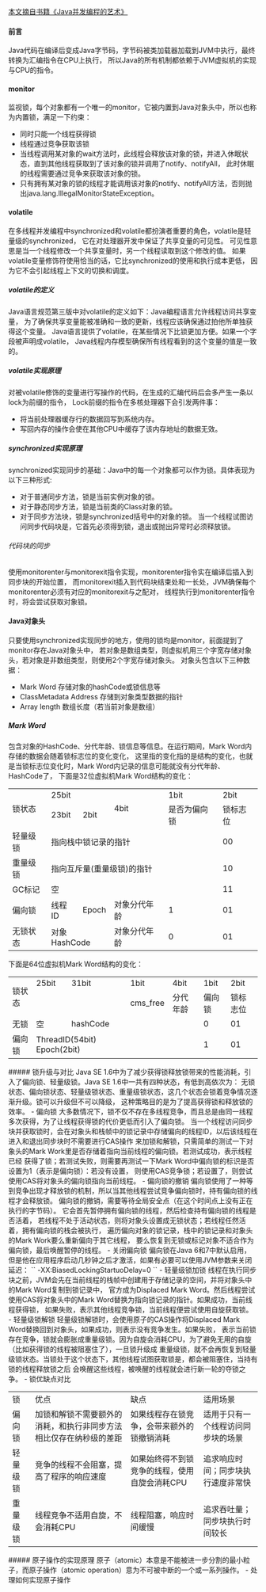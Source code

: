 [本文摘自书籍《Java并发编程的艺术》](https://www.amazon.cn/dp/B012NDCEA0/ref=sr_1_1?s=books&ie=UTF8&qid=1523863156&sr=1-1&keywords=java%E5%B9%B6%E5%8F%91%E7%BC%96%E7%A8%8B%E7%9A%84%E8%89%BA%E6%9C%AF)
#### 前言
Java代码在编译后变成Java字节码，字节码被类加载器加载到JVM中执行，最终转换为汇编指令在CPU上执行，
所以Java的所有机制都依赖于JVM虚拟机的实现与CPU的指令。
#### monitor
监视锁，每个对象都有一个唯一的monitor，它被内置到Java对象头中，所以也称为内置锁，满足一下约束：
- 同时只能一个线程获得锁
- 线程通过竞争获取该锁
- 当线程调用某对象的wait方法时，此线程会释放该对象的锁，并进入休眠状态，直到其他线程获取到了该对象的锁并调用了notify、notifyAll，
此时休眠的线程需要通过竞争来获取该对象的锁。
- 只有拥有某对象的锁的线程才能调用该对象的notify、notifyAll方法，否则抛出java.lang.IllegalMonitorStateException。
#### volatile
在多线程并发编程中synchronized和volatile都扮演者重要的角色，volatile是轻量级的synchronized，
它在对处理器开发中保证了共享变量的可见性。
可见性意思是当一个线程修改一个共享变量时，另一个线程读取到这个修改的值。
如果volatile变量修饰符使用恰当的话，它比synchronized的使用和执行成本更低，
因为它不会引起线程上下文的切换和调度。
##### volatile的定义
Java语言规范第三版中对volatile的定义如下：Java编程语言允许线程访问共享变量，
为了确保共享变量能被准确和一致的更新，线程应该确保通过拍他所单独获得这个变量。
Java语言提供了volatile，在某些情况下比锁更加方便。如果一个字段被声明成volatile，
Java线程内存模型确保所有线程看到的这个变量的值是一致的。
##### volatile实现原理
对被volatile修饰的变量进行写操作的代码，在生成的汇编代码后会多产生一条以lock为前缀的指令，
Lock前缀的指令在多核处理器下会引发两件事：
- 将当前处理器缓存行的数据回写到系统内存。
- 写回内存的操作会使在其他CPU中缓存了该内存地址的数据无效。
##### synchronized实现原理
synchronized实现同步的基础：Java中的每一个对象都可以作为锁。具体表现为以下三种形式:
- 对于普通同步方法，锁是当前实例对象的锁。
- 对于静态同步方法，锁是当前类的Class对象的锁。
- 对于同步方法块，锁是synchronized括号中的对象的锁。
当一个线程试图访问同步代码块是，它首先必须得到锁，退出或抛出异常时必须释放锁。
###### 代码块的同步
使用monitorenter与monitorexit指令实现，monitorenter指令实在编译后插入到同步块的开始位置，
而monitorexit插入到代码块结束处和一长处，JVM确保每个monitorenter必须有对应的monitorexit与之配对，
线程执行到monitorenter指令时，将会尝试获取对象锁。
#### Java对象头
只要使用synchronized实现同步的地方，使用的锁均是monitor，前面提到了monitor存在Java对象头中，
若对象是数组类型，则虚拟机用三个字宽存储对象头，若对象是非数组类型，则使用2个字宽存储对象头。
对象头包含以下三种数据：
- Mark Word
存储对象的hashCode或锁信息等
- ClassMetadata Address
存储到对象类型数据的指针
- Array length
数组长度（若当前对象是数组）
##### Mark Word
包含对象的HashCode、分代年龄、锁信息等信息。在运行期间，Mark Word内存储的数据会随着锁标志位的变化变化，
这里指的变化指的是结构的变化，也就是当锁标志位变化时，Mark Word内记录的信息可能就没有分代年龄、HashCode了，
下面是32位虚拟机Mark Word结构的变化：
<table align="center">
   <tr>
      <td rowspan="2">锁状态</td>
      <td colspan="2">25bit</td>
      <td rowspan="2">4bit</td>
      <td>1bit</td>
      <td>2bit</td>
   </tr>
   <tr>
      <td >23bit</td>
      <td>2bit</td>
      <td>是否为偏向锁</td>
      <td>锁标志位</td>
   </tr>
   <tr>
      <td>轻量级锁</td>
      <td colspan="4">指向栈中锁记录的指针</td>
      <td>00</td>
   </tr>
   <tr>
      <td>重量级锁</td>
      <td colspan="4">指向互斥量(重量级锁)的指针</td>
      <td>10</td>
   </tr>
   <tr>
      <td>GC标记</td>
      <td colspan="4">空</td>
      <td>11</td>
   </tr>
   <tr>
      <td>偏向锁</td>
      <td>线程ID</td>
      <td>Epoch</td>
      <td>对象分代年龄</td>
      <td>1</td>
      <td>01</td>
   </tr>
   <tr>
      <td>无锁状态</td>
      <td colspan="2">对象HashCode</td>
      <td>对象分代年龄</td>
      <td>0</td>
      <td>01</td>
   </tr>
</table>
下面是64位虚拟机Mark Word结构的变化：
<table>
   <tr>
      <td rowspan="2">锁状态</td>
      <td>25bit</td>
      <td>31bit</td>
      <td>1bit</td>
      <td>4bit</td>
      <td>1bit</td>
      <td>2bit</td>
   </tr>
   <tr>
      <td></td>
      <td></td>
      <td>cms_free</td>
      <td>分代年龄</td>
      <td>偏向锁</td>
      <td>锁标志位</td>
   </tr>
   <tr>
      <td>无锁</td>
      <td>空</td>
      <td>hashCode</td>
      <td></td>
      <td></td>
      <td>0</td>
      <td>01</td>
   </tr>
   <tr>
      <td>偏向锁</td>
      <td colspan="2">ThreadID(54bit) Epoch(2bit)</td>
      <td></td>
      <td></td>
      <td>1</td>
      <td>01</td>
   </tr>
</table>
##### 锁升级与对比
Java SE 1.6中为了减少获得锁释放锁带来的性能消耗，引入了偏向锁、轻量级锁。Java SE 1.6中一共有四种状态，有低到高依次为：
无锁状态、偏向锁状态、轻量级锁状态、重量级锁状态，这几个状态会锁着竞争情况逐渐升级。锁可以升级但不可以降级，
这种策略目的是为了提高获得锁和释放锁的效率。
- 偏向锁
大多数情况下，锁不仅不存在多线程竞争，而且总是由同一线程多次获得，为了让线程获得锁的代价更低而引入了偏向锁。
当一个线程访问同步块并获取锁时，会在对象头和栈帧中的锁记录中存储偏向的线程ID，以后该线程在进入和退出同步块时不需要进行CAS操作
来加锁和解锁，只需简单的测试一下对象头的Mark Work里是否存储着指向当前线程的偏向锁。若测试成功，表示线程已经
获得了锁；若测试失败，则需要再测试一下Mark Word中偏向锁的标识是否设置为1（表示是偏向锁）：若没有设置，
则使用CAS竞争锁；若设置了，则尝试使用CAS将对象头的偏向锁指向当前线程。
- 偏向锁的撤销
偏向锁使用了一种等到竞争出现才释放锁的机制，所以当其他线程尝试竞争偏向锁时，持有偏向锁的线程才会释放锁。
偏向锁的撤销，需要等待全局安全点（在这个时间点上没有正在执行的字节码）。
它会首先暂停拥有偏向锁的线程，然后检查持有偏向锁的线程是否活着，
若线程不处于活动状态，则将对象头设置成无锁状态；若线程任然活着，拥有偏向锁的栈会被执行，
遍历偏向对象的锁记录，栈中的锁记录和对象头的Mark Work要么重新偏向于其它线程，
要么恢复到无锁或标记对象不适合作为偏向锁，最后唤醒暂停的线程。
- 关闭偏向锁
偏向锁在Java 6和7中默认启用，但是他在应用程序启动几秒钟之后才激活，如果有必要可以使用JVM参数来关闭延迟：
``
-XX:BiasedLockingStartuoDelay=0
``
- 轻量级锁加锁
线程在执行同步块之前，JVM会先在当前线程的栈帧中创建用于存储记录的空间，并将对象头中的Mark Word复制到锁记录中，
官方成为Displaced Mark Word。然后线程尝试使用CAS将对象头中的Mark Word替换为指向锁记录的指针。如果成功，当前线程获得锁，
如果失败，表示其他线程竞争锁，当前线程便尝试使用自旋获取锁。
- 轻量级锁解锁
轻量级锁解锁时，会使用原子的CAS操作将Displaced Mark Word替换回到对象头，如果成功，则表示没有竞争发生。如果失败，
表示当前锁存在竞争，锁就会膨胀成重量级锁。因为自旋会消耗CPU，为了避免无用的自旋（比如获得锁的线程被阻塞住了），一旦锁升级成
重量级锁，就不会再恢复到轻量级锁状态。当锁处于这个状态下，其他线程试图获取锁是，都会被阻塞住，当持有锁的线程释放锁之后
会唤醒这些线程，被唤醒的线程就会进行新一轮的夺锁之争。
- 锁优缺点对比
<table>
    <tr>
      <td>锁</td>
      <td>优点</td>
      <td>缺点</td>
      <td>适用场景</td>
   </tr>
   <tr>
     <td>偏向锁</td>
     <td>加锁和解锁不需要额外的消耗，和执行非同步方法相比仅存在纳秒级的差距</td>
     <td>如果线程存在锁竞争，会带来额外的锁撤销消耗</td>
     <td>适用于只有一个线程访问同步块的场景</td>
   </tr>
   <tr>
     <td>轻量级锁</td>
     <td>竞争的线程不会阻塞，提高了程序的响应速度</td>
     <td>如果始终得不到锁竞争的线程，使用自旋会消耗CPU</td>
     <td>追求响应时间；同步块执行速度非常快</td>
   </tr>
   <tr>
        <td>重量级锁</td>
        <td>线程竞争不适用自旋，不会消耗CPU</td>
        <td>线程阻塞，响应时间缓慢</td>
        <td>追求吞吐量；同步块执行时间较长</td>
    </tr>
</table>
##### 原子操作的实现原理
原子（atomic）本意是不能被进一步分割的最小粒子，而原子操作（atomic operation）意为不可被中断的一个或一系列操作。
- 处理如何实现原子操作
